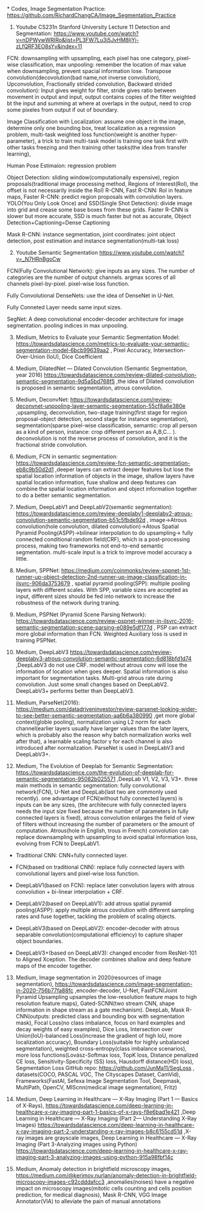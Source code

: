\* Codes, Image Segmentation Practice: https://github.com/RichardChangCA/Image_Segmentation_Practice

1. Youtube CS231n Stanford University Lecture 11 Detection and Segmentation: https://www.youtube.com/watch?v=nDPWywWRIRo&list=PL3FW7Lu3i5JvHM8ljYj-zLfQRF3EO8sYv&index=11

FCN: downsampling with upsampling, each pixel has one category, pixel-wise classification, max unpooling: remember the location of max value when downsampling, prevent spacial information lose. Transpose convolution(decovolution(bad name,not inverse convolution), Upconvolution, Fractionally strided convolution, Backward strided convolution): Input gives weight for filter, stride gives ratio between movement in output and input, output contains copies of the filter weighted bt the input and summing at where at overlaps in the output, need to crop some pixeles from output if out of boundary.

Image Classification with Localization: assume one object in the image, determine only one bounding box, treat localization as a regression problem, multi-task weighted loss function(weight is another hyper-parameter), a trick to train multi-task model is training one task first with other tasks freezing and then training other tasks(the idea from transfer learning),

Human Pose Estimaion: regression problem

Object Detection: sliding window(computationally expensive), region proposals(traditional image processing method, Regions of Interest(RoI), the offset is not necessarily inside the RoI) R-CNN, Fast R-CNN: RoI in feature maps, Faster R-CNN: predict region proposals with convolution layers. YOLO(You Only Look Once) and SSD(Single Shot Detection): divide image into grid and crease some base boxes from these grids. Faster R-CNN is slower but more accurate, SSD is much faster but not as accurate, Object Detection+Captioning=Dense Captioning

Mask R-CNN: instance segmentation, joint coordinates: joint object detection, post estimation and instance segmentation(multi-tak loss)

2. Youtube Semantic Segmentation https://www.youtube.com/watch?v=_N7HRnBgoCw

FCN(Fully Convolutional Network): give inputs as any sizes. The number of categories are the number of output channels. argmax scores of all channels pixel-by-pixel. pixel-wise loss function. 

Fully Convolutional DenseNets: use the idea of DenseNet in U-Net.

Fully Conneted Layer needs same input sizes.

SegNet: A deep convolutional encoder-decoder architecture for image segmentation. pooling indices in max unpooling. 

3. Medium, Metrics to Evaluate your Semantic Segmentation Model: https://towardsdatascience.com/metrics-to-evaluate-your-semantic-segmentation-model-6bcb99639aa2 , Pixel Accuracy, Intersection-Over-Union (IoU), Dice Coefficient

4. Medium, DilatedNet — Dilated Convolution (Semantic Segmentation, year 2016)  https://towardsdatascience.com/review-dilated-convolution-semantic-segmentation-9d5a5bd768f5 ,the idea of Dilated convolution is proposed in semantic segmentation, atrous convolution.

5. Medium, DeconvNet: https://towardsdatascience.com/review-deconvnet-unpooling-layer-semantic-segmentation-55cf8a6e380e ,upsampling, deconvolution, two-stage training(first stage for region proposal-object detection, second stage for instance segmentation), segmentation(sparse pixel-wise classification, semantic: crop all person as a kind of person, instance: crop different person as A,B,C... ). deconvolution is not the reverse process of convolution, and it is the fractional stride convolution.

6. Medium, FCN in semantic segmentation: https://towardsdatascience.com/review-fcn-semantic-segmentation-eb8c9b50d2d1 ,deeper layers can extract deeper features but lose the spatial location information of objects in the image, shallow layers have spatial location information, fuse shallow and deep features can combine the spatial location information and object information together to do a better semantic segmentation.

7. Medium, DeepLabV1 and DeepLabV2(semantic segmentation): https://towardsdatascience.com/review-deeplabv1-deeplabv2-atrous-convolution-semantic-segmentation-b51c5fbde92d , image->Atrous convolution(hole convolution, dilated convolution)->Atous Spatial Pyramid Pooling(ASPP)->bilinear interpolation to do upsampling-> fully connected conditional random field(CRF), which is a post-processing process, making two frameworks not end-to-end semantic segmentation. multi-scale input is a trick to improve model accuracy a little.

8. Medium, SPPNet: https://medium.com/coinmonks/review-sppnet-1st-runner-up-object-detection-2nd-runner-up-image-classification-in-ilsvrc-906da3753679 , spatial pyramid pooling(SPP): multiple pooling layers with different scales. With SPP, variable sizes are accepted as input, different sizes should be fed into network to increase the robustness of the network during traning.

9. Medium, PSPNet (Pyramid Scene Parsing Network): https://towardsdatascience.com/review-pspnet-winner-in-ilsvrc-2016-semantic-segmentation-scene-parsing-e089e5df177d , PSP can extract more global information than FCN. Weighted Auxiliary loss is used in training PSPNet.

10. Medium, DeepLabV3 https://towardsdatascience.com/review-deeplabv3-atrous-convolution-semantic-segmentation-6d818bfd1d74 ,DeepLabV3 do not use CRF. model without atrous conv will lose the information of location when goes deeper. Spatial information is also important for segmentation tasks. Multi-grid atrous rate during convolution. Just some small changes based on DeepLabV2. DeepLabV3+ performs better than DeepLabV3.

11. Medium, ParseNet(2016): https://medium.com/datadriveninvestor/review-parsenet-looking-wider-to-see-better-semantic-segmentation-aa6b6a380990 ,get more global context(globle pooling), normalization using L2 norm for each channel(earlier layers usually have larger values than the later layers, which is probably also the reason why batch normalization works well after that), a learnable scaling factor γ for each channel is also introduced after normalization. ParseNet is used in DeepLabV3 and DeepLabV3+.

12. Medium, The Evolution of Deeplab for Semantic Segmentation: https://towardsdatascience.com/the-evolution-of-deeplab-for-semantic-segmentation-95082b025571 ,DeepLab V1, V2, V3, V3+. three main methods in semantic segmentation: fully convolutional network(FCN), U-Net and DeepLab(last two are commonly used recently). one advantage of FCN(without fully connected layers) is inputs can be any sizes, (the architecure with fully connected layers needs the input size fixed because the number of parameters in fully connected layers is fixed), atrous convolution enlarges the field of view of filters without increasing the number of parameters or the amount of computation. Atrous(hole in English, trous in French) convolution can replace downsampling with upsampling to avoid spatial information loss, evolving from FCN to DeepLabV1.

- Traditional CNN: CNN+fully connected layer. 

- FCN(based on traditional CNN): replace fully connected layers with convolutional layers and pixel-wise loss function. 

- DeepLabV1(based on FCN): replace later convolution layers with atrous convolution + bi-linear interpolation + CRF. 

- DeepLabV2(based on DeepLabV1): add atrous spatial pyramid pooling(ASPP): apply multiple atrous covolution with different sampling rates and fuse together, tackling the problem of scaling objects. 

- DeepLabV3(based on DeepLabV2): encoder-decoder with atrous separable convolution(computational efficiency) to capture shaper object boundaries.  

- DeepLabV3+(based on DeepLabV3): changed encoder from ResNet-101 to Aligned Xception. The decoder combines shallow and deep  feature maps of the encoder together.

13. Medium, Image segmentation in 2020(resources of image segmentation), https://towardsdatascience.com/image-segmentation-in-2020-756b77fa88fc ,encoder-decoder, U-Net, FastFCN(Joint Pyramid Upsampling upsamples the low-resolution feature maps to high resolution feature maps), Gated-SCNN(two stream CNN, shape information in shape stream as a gate mechanism). DeepLab, Mask R-CNN(outputs: predicted class and bounding box with segmentation mask), Focal Loss(no class imbalance, focus on hard examples and decay weights of easy examples), Dice Loss, Intersection over Union(IoU)-balanced Loss(increase the gradient of high IoU, more localization accuracy), Boundary Loss(suitable for highly unbalanced segmentation), weighted cross-entropy(class imbalance scenarios), more loss functions(Lovász-Softmax loss, TopK loss, Distance penalized CE loss, Sensitivity-Specificity (SS) loss, Hausdorff distance(HD) loss), Segmentation Loss GitHub repo: https://github.com/JunMa11/SegLoss , datasets(COCO, PASCAL VOC, The Cityscapes Dataset, CamVid), Frameworks(FastAI, Sefexa Image Segmentation Tool, Deepmask, MultiPath, OpenCV, MIScnn(medical image segmentation), Fritz)

14. Medium, Deep Learning in Healthcare — X-Ray Imaging (Part 1 — Basics of X-Rays), https://towardsdatascience.com/deep-learning-in-healthcare-x-ray-imaging-part-1-basics-of-x-rays-f8e6bad1e421 ,Deep Learning in Healthcare — X-Ray Imaging (Part 2— Understanding X-Ray Images) https://towardsdatascience.com/deep-learning-in-healthcare-x-ray-imaging-part-2-understanding-x-ray-images-b8c6155cd51d ,X-ray images are grayscale images, Deep Learning in Healthcare — X-Ray Imaging (Part 3-Analyzing images using Python) https://towardsdatascience.com/deep-learning-in-healthcare-x-ray-imaging-part-3-analyzing-images-using-python-915a98fbf14c

15. Medium, Anomaly detection in brightfield microscopy images, https://medium.com/@kerimov.nurlan/anomaly-detection-in-brightfield-microscopy-images-c92cdddafcc3 ,anomalies(noises) have a negative impact on microscopy images(mitotic cells counting and cells position prediction, for medical diagnosis), Mask R-CNN, VGG Image Annotator(VIA) to alleviate the pain of manual annotations

